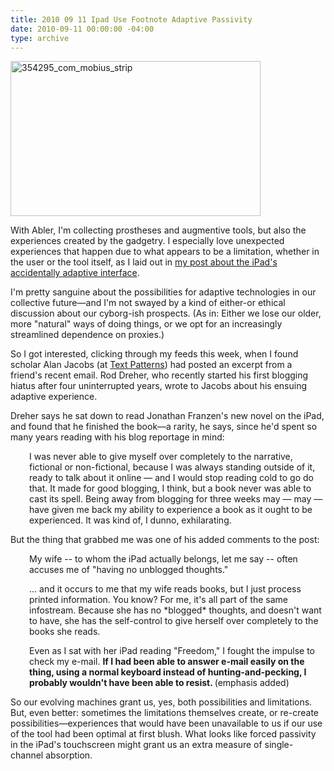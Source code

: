 ```yaml
---
title: 2010 09 11 Ipad Use Footnote Adaptive Passivity
date: 2010-09-11 00:00:00 -04:00
type: archive
---
```


<p><a href="http://ablersite.files.wordpress.com/2010/09/354295_com_mobius_strip.jpg"><img class="alignnone size-full wp-image-4646" alt="354295_com_mobius_strip" src="{{ site.baseurl }}/uploads/354295_com_mobius_strip.jpg" width="400" height="248" /></a></p>
<p>With Abler, I'm collecting prostheses and augmentive tools, but also the experiences created by the gadgetry. I especially love unexpected experiences that happen due to what appears to be a limitation, whether in the user or the tool itself, as I laid out in <a href="../2010/08/bertolt-brecht-adaptive-apps-and-why-the-ipad-isnt-just-for-consuming-content/">my post about the iPad's accidentally adaptive interface</a>.</p>
<p>I'm pretty sanguine about the possibilities for adaptive technologies in our collective future—and I'm not swayed by a kind of either-or ethical discussion about our cyborg-ish prospects. (As in: Either we lose our older, more "natural" ways of doing things, or we opt for an increasingly streamlined dependence on proxies.)</p>
<p>So I got interested, clicking through my feeds this week, when I found scholar Alan Jacobs (at <a href="http://text-patterns.thenewatlantis.com/2010/09/one-readers-report.html#comments">Text Patterns</a>) had posted an excerpt from a friend's recent email. Rod Dreher, who recently started his first blogging hiatus after four uninterrupted years, wrote to Jacobs about his ensuing adaptive experience.</p>
<p>Dreher says he sat down to read Jonathan Franzen's new novel on the iPad, and found that he finished the book—a rarity, he says, since he'd spent so many years reading with his blog reportage in mind:</p>
<p style="padding-left:30px;">I was never able to give myself over completely to the narrative, fictional or non-fictional, because I was always standing outside of it, ready to talk about it online — and I would stop reading cold to go do that. It made for good blogging, I think, but a book never was able to cast its spell. Being away from blogging for three weeks may — may — have given me back my ability to experience a book as it ought to be experienced. It was kind of, I dunno, exhilarating.</p>
<p>But the thing that grabbed me was one of his added comments to the post:</p>
<p style="padding-left:30px;">My wife -- to whom the iPad actually belongs, let me say -- often accuses me of "having no unblogged thoughts."</p>
<p style="padding-left:30px;">... and it occurs to me that my wife reads books, but I just process printed information. You know? For me, it's all part of the same infostream. Because she has no *blogged* thoughts, and doesn't want to have, she has the self-control to give herself over completely to the books she reads.</p>
<p style="padding-left:30px;">Even as I sat with her iPad reading "Freedom," I fought the impulse to check my e-mail. <strong>If I had been able to answer e-mail easily on the thing, using a normal keyboard instead of hunting-and-pecking, I probably wouldn't have been able to resist. </strong>(emphasis added)</p>
<p>So our evolving machines grant us, yes, both possibilities and limitations. But, even better: sometimes the limitations themselves create, or re-create possibilities—experiences that would have been unavailable to us if our use of the tool had been optimal at first blush. What looks like forced passivity in the iPad's touchscreen might grant us an extra measure of single-channel absorption.</p>
